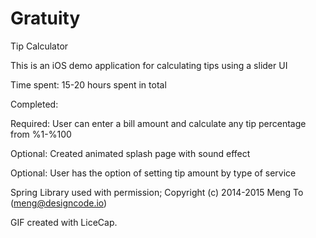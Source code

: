 # Gratuity 
Tip Calculator

This is an iOS demo application for calculating tips using a slider UI

Time spent: 15-20 hours spent in total

Completed:

 Required: User can enter a bill amount and calculate any tip percentage from %1-%100
 
 Optional: Created animated splash page with sound effect
 
 Optional: User has the option of setting tip amount by type of service  


Spring Library used with permission; Copyright (c) 2014-2015 Meng To (meng@designcode.io)

GIF created with LiceCap.
